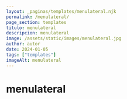 ```yaml
---
layout: _paginas/templates/menulateral.njk
permalink: /menulateral/
page_section: templates
titulo: menulateral
descripcion: menulateral
image: /assets/static/images/menulateral.jpg
author: autor
date: 2024-01-05 
tags: ["templates"]
imageAlt: menulateral
---
```

# menulateral
